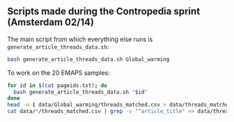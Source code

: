 ## Scripts made during the Contropedia sprint (Amsterdam 02/14)

The main script from which everything else runs is `generate_article_threads_data.sh`:

```bash
bash generate_article_threads_data.sh Global_warming
```

To work on the 20 EMAPS samples:
```bash
for id in $(cat pageids.txt); do
  bash generate_article_threads_data.sh "$id"
done
head -n 1 data/Global_warming/threads_matched.csv > data/threads_matched.csv
cat data/*/threads_matched.csv | grep -v "^article_title" >> data/threads_matched.csv
```

